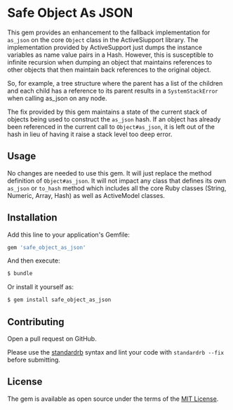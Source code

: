 # Safe Object As JSON

This gem provides an enhancement to the fallback implementation for `as_json` on the core `Object` class in the ActiveSiupport library. The implementation provided by ActiveSupport just dumps the instance variables as name value pairs in a Hash. However, this is susceptible to infinite recursion when dumping an object that maintains references to other objects that then maintain back references to the original object.

So, for example, a tree structure where the parent has a list of the children and each child has a reference to its parent results in a `SystemStackError` when calling as_json on any node.

The fix provided by this gem maintains a state of the current stack of objects being used to construct the `as_json` hash. If an object has already been referenced in the current call to `Object#as_json`, it is left out of the hash in lieu of having it raise a stack level too deep error.

## Usage

No changes are needed to use this gem. It will just replace the method definition of `Object#as_json`. It will not impact any class that defines its own `as_json` or `to_hash` method which includes all the core Ruby classes (String, Numeric, Array, Hash) as well as ActiveModel classes.

## Installation

Add this line to your application's Gemfile:

```ruby
gem 'safe_object_as_json'
```

And then execute:
```bash
$ bundle
```

Or install it yourself as:
```bash
$ gem install safe_object_as_json
```

## Contributing

Open a pull request on GitHub.

Please use the [standardrb](https://github.com/testdouble/standard) syntax and lint your code with `standardrb --fix` before submitting.

## License

The gem is available as open source under the terms of the [MIT License](https://opensource.org/licenses/MIT).
